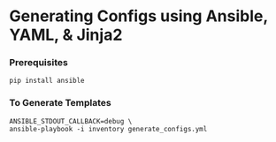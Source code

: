 # Generating Configs using Ansible, YAML, & Jinja2

### Prerequisites
```
pip install ansible
```

### To Generate Templates

``` console
ANSIBLE_STDOUT_CALLBACK=debug \
ansible-playbook -i inventory generate_configs.yml
```
